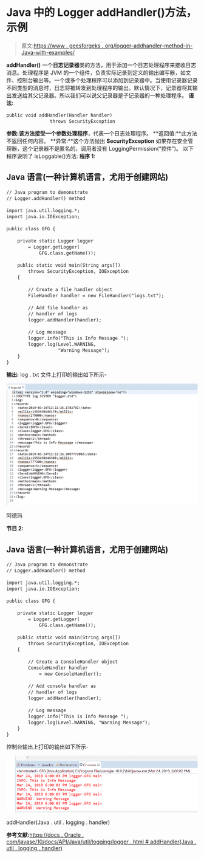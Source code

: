 # Java 中的 Logger addHandler()方法，示例

> 原文:[https://www . geesforgeks . org/logger-addhandler-method-in-Java-with-examples/](https://www.geeksforgeeks.org/logger-addhandler-method-in-java-with-examples/)

**addHandler()** 一个**日志记录器**类的方法，用于添加一个日志处理程序来接收日志消息。处理程序是 JVM 的一个组件，负责实际记录到定义的输出编写器，如文件、控制台输出等。一个或多个处理程序可以添加到记录器中。当使用记录器记录不同类型的消息时，日志将被转发到处理程序的输出。默认情况下，记录器将其输出发送给其父记录器。所以我们可以说父记录器是子记录器的一种处理程序。
**语法:**

```
public void addHandler(Handler handler)
                throws SecurityException
```

**参数:**该方法接受一个参数**处理程序**，代表一个日志处理程序。
**返回值:**此方法不返回任何内容。
**异常:**这个方法抛出 **SecurityException** 如果存在安全管理器，这个记录器不是匿名的，调用者没有 LoggingPermission(“控件”)。
以下程序说明了 isLoggable()方法:
**程序 1:**

## Java 语言(一种计算机语言，尤用于创建网站)

```
// Java program to demonstrate
// Logger.addHandler() method

import java.util.logging.*;
import java.io.IOException;

public class GFG {

    private static Logger logger
        = Logger.getLogger(
            GFG.class.getName());

    public static void main(String args[])
        throws SecurityException, IOException
    {

        // Create a file handler object
        FileHandler handler = new FileHandler("logs.txt");

        // Add file handler as
        // handler of logs
        logger.addHandler(handler);

        // Log message
        logger.info("This is Info Message ");
        logger.log(Level.WARNING,
                   "Warning Message");
    }
}
```

**输出:**
log . txt 文件上打印的输出如下所示-

![addHandler](img/ac31acc62aa594995ec7360e099d3f3f.png)

阿德玛

**节目 2:**

## Java 语言(一种计算机语言，尤用于创建网站)

```
// Java program to demonstrate
// Logger.addHandler() method

import java.util.logging.*;
import java.io.IOException;

public class GFG {

    private static Logger logger
        = Logger.getLogger(
            GFG.class.getName());

    public static void main(String args[])
        throws SecurityException, IOException
    {

        // Create a ConsoleHandler object
        ConsoleHandler handler
            = new ConsoleHandler();

        // Add console handler as
        // handler of logs
        logger.addHandler(handler);

        // Log message
        logger.info("This is Info Message ");
        logger.log(Level.WARNING, "Warning Message");
    }
}
```

控制台输出上打印的输出如下所示-

![addHandler(java.util.logging.Handler)](img/d99a9ee8a0935d5c242720d6575341bb.png)

addHandler(Java . util . logging . handler)

**参考文献:**[https://docs . Oracle . com/javase/10/docs/API/Java/util/logging/logger . html # addHandler(Java . util . logging . handler)](https://docs.oracle.com/javase/10/docs/api/java/util/logging/Logger.html#addHandler(java.util.logging.Handler))